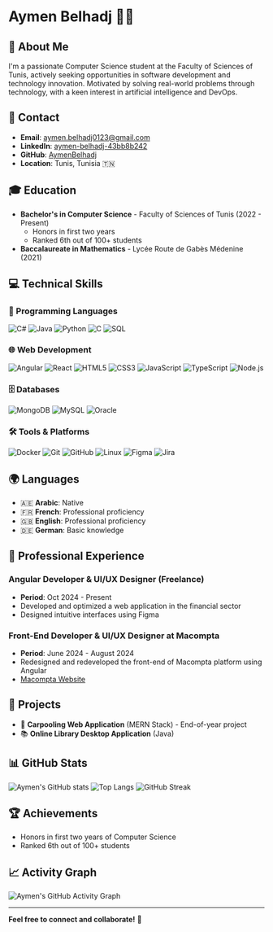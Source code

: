 # Aymen Belhadj 👨‍💻

## 🌟 About Me
I'm a passionate Computer Science student at the Faculty of Sciences of Tunis, actively seeking opportunities in software development and technology innovation. Motivated by solving real-world problems through technology, with a keen interest in artificial intelligence and DevOps.

## 📍 Contact
- **Email**: [aymen.belhadj0123@gmail.com](mailto:aymen.belhadj0123@gmail.com)
- **LinkedIn**: [aymen-belhadj-43bb8b242](https://www.linkedin.com/in/aymen-belhadj-43bb8b242)
- **GitHub**: [AymenBelhadj](https://github.com/AymenBelhadj)
- **Location**: Tunis, Tunisia 🇹🇳

## 🎓 Education
- **Bachelor's in Computer Science** - Faculty of Sciences of Tunis (2022 - Present)
  - Honors in first two years
  - Ranked 6th out of 100+ students
- **Baccalaureate in Mathematics** - Lycée Route de Gabès Médenine (2021)

## 💻 Technical Skills

### 🚀 Programming Languages
![C#](https://img.shields.io/badge/C%23-239120?style=for-the-badge&logo=c-sharp&logoColor=white)
![Java](https://img.shields.io/badge/Java-ED8B00?style=for-the-badge&logo=java&logoColor=white)
![Python](https://img.shields.io/badge/Python-3776AB?style=for-the-badge&logo=python&logoColor=white)
![C](https://img.shields.io/badge/C-00599C?style=for-the-badge&logo=c&logoColor=white)
![SQL](https://img.shields.io/badge/SQL-4479A1?style=for-the-badge&logo=mysql&logoColor=white)

### 🌐 Web Development
![Angular](https://img.shields.io/badge/Angular-DD0031?style=for-the-badge&logo=angular&logoColor=white)
![React](https://img.shields.io/badge/React-61DAFB?style=for-the-badge&logo=react&logoColor=black)
![HTML5](https://img.shields.io/badge/HTML5-E34F26?style=for-the-badge&logo=html5&logoColor=white)
![CSS3](https://img.shields.io/badge/CSS3-1572B6?style=for-the-badge&logo=css3&logoColor=white)
![JavaScript](https://img.shields.io/badge/JavaScript-F7DF1E?style=for-the-badge&logo=javascript&logoColor=black)
![TypeScript](https://img.shields.io/badge/TypeScript-007ACC?style=for-the-badge&logo=typescript&logoColor=white)
![Node.js](https://img.shields.io/badge/Node.js-43853D?style=for-the-badge&logo=node.js&logoColor=white)

### 🗄️ Databases
![MongoDB](https://img.shields.io/badge/MongoDB-4EA94B?style=for-the-badge&logo=mongodb&logoColor=white)
![MySQL](https://img.shields.io/badge/MySQL-00000F?style=for-the-badge&logo=mysql&logoColor=white)
![Oracle](https://img.shields.io/badge/Oracle-F80000?style=for-the-badge&logo=oracle&logoColor=white)

### 🛠️ Tools & Platforms
![Docker](https://img.shields.io/badge/Docker-2CA5E0?style=for-the-badge&logo=docker&logoColor=white)
![Git](https://img.shields.io/badge/Git-F05032?style=for-the-badge&logo=git&logoColor=white)
![GitHub](https://img.shields.io/badge/GitHub-181717?style=for-the-badge&logo=github&logoColor=white)
![Linux](https://img.shields.io/badge/Linux-FCC624?style=for-the-badge&logo=linux&logoColor=black)
![Figma](https://img.shields.io/badge/Figma-F24E1E?style=for-the-badge&logo=figma&logoColor=white)
![Jira](https://img.shields.io/badge/Jira-0052CC?style=for-the-badge&logo=jira&logoColor=white)

## 🌍 Languages
- 🇦🇪 **Arabic**: Native
- 🇫🇷 **French**: Professional proficiency
- 🇬🇧 **English**: Professional proficiency
- 🇩🇪 **German**: Basic knowledge

## 💼 Professional Experience
### Angular Developer & UI/UX Designer (Freelance)
- **Period**: Oct 2024 - Present
- Developed and optimized a web application in the financial sector
- Designed intuitive interfaces using Figma

### Front-End Developer & UI/UX Designer at Macompta
- **Period**: June 2024 - August 2024
- Redesigned and redeveloped the front-end of Macompta platform using Angular
- [Macompta Website](https://www.macompta.com.tn)

## 🚧 Projects
- 🚗 **Carpooling Web Application** (MERN Stack) - End-of-year project
- 📚 **Online Library Desktop Application** (Java)

## 📊 GitHub Stats
![Aymen's GitHub stats](https://github-readme-stats.vercel.app/api?username=AymenBelhadj&show_icons=true&theme=radical)
![Top Langs](https://github-readme-stats.vercel.app/api/top-langs/?username=AymenBelhadj&layout=compact&theme=radical)
![GitHub Streak](https://github-readme-streak-stats.herokuapp.com/?user=AymenBelhadj&theme=radical)

## 🏆 Achievements
- Honors in first two years of Computer Science
- Ranked 6th out of 100+ students

## 📈 Activity Graph
![Aymen's GitHub Activity Graph](https://github-readme-activity-graph.cyclic.app/graph?username=AymenBelhadj&theme=radical)

---

**Feel free to connect and collaborate!** 🤝
